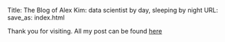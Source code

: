 Title: The Blog of Alex Kim: data scientist by day, sleeping by night
URL:
save_as: index.html

Thank you for visiting.
All my post can be found [here]({category}posts)
